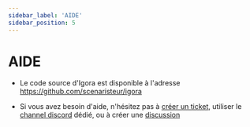 ```yaml
---
sidebar_label: 'AIDE'
sidebar_position: 5
---
```



# AIDE

- Le code source d'Igora est disponible à l'adresse https://github.com/scenaristeur/igora

- Si vous avez besoin d'aide, n'hésitez pas à [créer un ticket](https://github.com/scenaristeur/igora/issues), 
utiliser le [channel discord](https://discord.gg/ZZUZwhQnyj) dédié, ou à créer une [discussion](https://github.com/scenaristeur/igora/discussions)